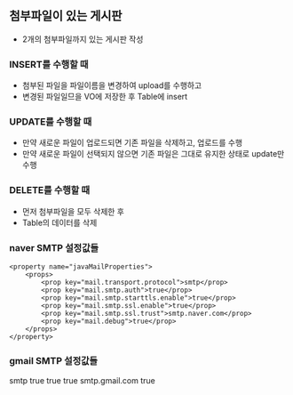 ## 첨부파일이 있는 게시판
* 2개의 첨부파일까지 있는 게시판 작성

### INSERT를 수행할 때
* 첨부된 파일을 파일이름을 변경하여 upload를 수행하고
* 변경된 파일일므을 VO에 저장한 후 Table에 insert

### UPDATE를 수행할 때
* 만약 새로운 파일이 업로드되면 기존 파일을 삭제하고, 업로드를 수행
* 만약 새로운 파일이 선택되지 않으면 기존 파일은 그대로 유지한 상태로 update만 수행

### DELETE를 수행할 때
* 먼저 첨부파일을 모두 삭제한 후
* Table의 데이터를 삭제

### naver SMTP 설정값들
	<property name="javaMailProperties">
		<props>
			<prop key="mail.transport.protocol">smtp</prop>
			<prop key="mail.smtp.auth">true</prop>
			<prop key="mail.smtp.starttls.enable">true</prop>
			<prop key="mail.smtp.ssl.enable">true</prop>
			<prop key="mail.smtp.ssl.trust">smtp.naver.com</prop>
			<prop key="mail.debug">true</prop>
		</props>
	</property>
	
### gmail SMTP 설정값들
<property name="host" value="smtp.gmail.com"/>
	<property name="port" value="465"/>
	<property name="username" value="shju0317"/>
	<property name="password" value=""/>
	<property name="javaMailProperties">
		<props>
			<prop key="mail.transport.protocol">smtp</prop>
			<prop key="mail.smtp.auth">true</prop>
			<prop key="mail.smtp.starttls.enable">true</prop>
			<prop key="mail.smtp.ssl.enable">true</prop>
			<prop key="mail.smtp.ssl.trust">smtp.gmail.com</prop>
			<prop key="mail.debug">true</prop>
		</props>
	</property>